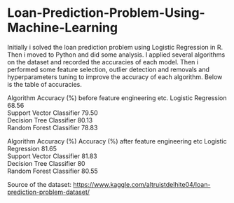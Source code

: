 # Loan-Prediction-Problem-Using-Machine-Learning
Initially i solved the loan prediction problem using Logistic Regression in R. Then i moved to Python and did some analysis. I applied several
algorithms on the dataset and recorded the accuracies of each model. Then i performed some feature selection, outlier detection and removals and
hyperparameters tuning to improve the accuracy of each algorithm. Below is the table of accuracies.

Algorithm	                                 Accuracy (%) before feature engineering etc.
Logistic Regression	                                  68.56	                                  
Support Vector Classifier	                            79.50                      
Decision Tree Classifier	                            80.13	              
Random Forest Classifier	                            78.83	                                   

Algorithm	Accuracy (%)                     Accuracy (%) after feature engineering etc
Logistic Regression	      	                          81.65	                                 
Support Vector Classifier	                            81.83	                               
Decision Tree Classifier		                          80	                                     
Random Forest Classifier		                          80.55	                                  


Source of the dataset: https://www.kaggle.com/altruistdelhite04/loan-prediction-problem-dataset/ 
